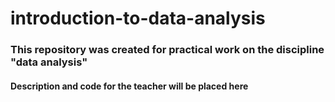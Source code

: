# introduction-to-data-analysis

### This repository was created for practical work on the discipline "data analysis"

#### Description and code for the teacher will be placed here
